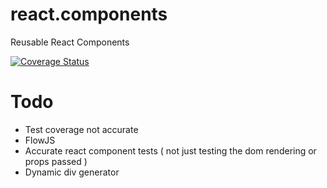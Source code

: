 # react.components
Reusable React Components

[![Coverage Status](https://coveralls.io/repos/github/ohyde/react.components/badge.svg?branch=master)](https://coveralls.io/github/ohyde/react.components?branch=master)


# Todo
- Test coverage not accurate
- FlowJS
- Accurate react component tests ( not just testing the dom rendering or props passed )
- Dynamic div generator
